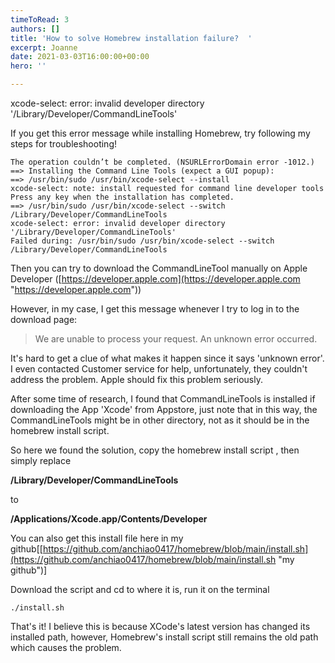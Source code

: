 ```yaml
---
timeToRead: 3
authors: []
title: 'How to solve Homebrew installation failure?  '
excerpt: Joanne
date: 2021-03-03T16:00:00+00:00
hero: ''

---
```

xcode-select: error: invalid developer directory '/Library/Developer/CommandLineTools'

If you get this error message while installing Homebrew, try following my steps for troubleshooting!

    The operation couldn’t be completed. (NSURLErrorDomain error -1012.)
    ==> Installing the Command Line Tools (expect a GUI popup):
    ==> /usr/bin/sudo /usr/bin/xcode-select --install
    xcode-select: note: install requested for command line developer tools
    Press any key when the installation has completed.
    ==> /usr/bin/sudo /usr/bin/xcode-select --switch /Library/Developer/CommandLineTools
    xcode-select: error: invalid developer directory '/Library/Developer/CommandLineTools'
    Failed during: /usr/bin/sudo /usr/bin/xcode-select --switch /Library/Developer/CommandLineTools
    

Then you can try to download the CommandLineTool manually on Apple Developer ([https://developer.apple.com](https://developer.apple.com "https://developer.apple.com"))

However, in my case, I get this message whenever I try to log in to the download page:

> We are unable to process your request. An unknown error occurred.

It's hard to get a clue of what makes it happen since it says 'unknown error'. I even contacted Customer service for help,   unfortunately, they couldn't address the problem. Apple should fix this problem seriously.

After some time of research, I found that CommandLineTools is installed if downloading the App 'Xcode' from Appstore, just note that in this way, the CommandLineTools might be in other directory, not as it should be in the homebrew install script.

So here we found the solution, copy the homebrew install script , then simply replace 

**/Library/Developer/CommandLineTools**

to

**/Applications/Xcode.app/Contents/Developer**

You can also get this install file here in my github\[[https://github.com/anchiao0417/homebrew/blob/main/install.sh](https://github.com/anchiao0417/homebrew/blob/main/install.sh "my github")\]

Download the script and cd to where it is, run it on the terminal

    ./install.sh

That's it! I believe this is because XCode's latest version has changed its installed path, however, Homebrew's install script still remains the old path which causes the problem.